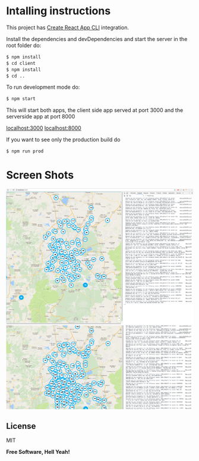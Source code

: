# Intalling instructions

This project has [Create React App CLI](https://github.com/facebookincubator/create-react-app)  integration.

Install the dependencies and devDependencies and start the server in the root folder do:

```sh
$ npm install
$ cd client
$ npm install
$ cd ..
```

To run development mode do:

```sh
$ npm start
```

This will start both apps, the client side app served at port 3000 and the serverside app at port 8000

[localhost:3000](http://localhost:3000/)
[localhost:8000](http://localhost:8000/)

If you want to see only the production build do
```sh
$ npm run prod
```
# Screen Shots

  [![N|Solid](https://github.com/manduks/generation-take-home-cra/blob/master/client/public/Captura%20de%20pantalla%202017-04-05%20a%20la(s)%2014.43.19.png?raw=true)](http://armando.mx/)
  [![N|Solid](https://github.com/manduks/generation-take-home-cra/blob/master/client/public/Captura%20de%20pantalla%202017-04-05%20a%20la(s)%2014.43.45.png?raw=true)](http://armando.mx/)


License
----

MIT


**Free Software, Hell Yeah!**
